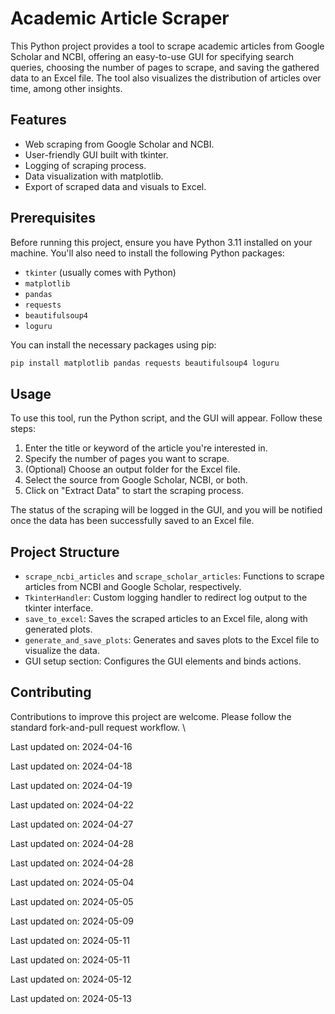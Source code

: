 ﻿# Academic Article Scraper

This Python project provides a tool to scrape academic articles from Google Scholar and NCBI, offering an easy-to-use GUI for specifying search queries, choosing the number of pages to scrape, and saving the gathered data to an Excel file. The tool also visualizes the distribution of articles over time, among other insights.

## Features

- Web scraping from Google Scholar and NCBI.
- User-friendly GUI built with tkinter.
- Logging of scraping process.
- Data visualization with matplotlib.
- Export of scraped data and visuals to Excel.

## Prerequisites

Before running this project, ensure you have Python 3.11 installed on your machine. You'll also need to install the following Python packages:

- `tkinter` (usually comes with Python)
- `matplotlib`
- `pandas`
- `requests`
- `beautifulsoup4`
- `loguru`

You can install the necessary packages using pip:

```bash
pip install matplotlib pandas requests beautifulsoup4 loguru
```

## Usage

To use this tool, run the Python script, and the GUI will appear. Follow these steps:

1. Enter the title or keyword of the article you're interested in.
2. Specify the number of pages you want to scrape.
3. (Optional) Choose an output folder for the Excel file.
4. Select the source from Google Scholar, NCBI, or both.
5. Click on "Extract Data" to start the scraping process.

The status of the scraping will be logged in the GUI, and you will be notified once the data has been successfully saved to an Excel file.

## Project Structure

- `scrape_ncbi_articles` and `scrape_scholar_articles`: Functions to scrape articles from NCBI and Google Scholar, respectively.
- `TkinterHandler`: Custom logging handler to redirect log output to the tkinter interface.
- `save_to_excel`: Saves the scraped articles to an Excel file, along with generated plots.
- `generate_and_save_plots`: Generates and saves plots to the Excel file to visualize the data.
- GUI setup section: Configures the GUI elements and binds actions.

## Contributing

Contributions to improve this project are welcome. Please follow the standard fork-and-pull request workflow.
\

Last updated on: 2024-04-16

Last updated on: 2024-04-18

Last updated on: 2024-04-19

Last updated on: 2024-04-22

Last updated on: 2024-04-27

Last updated on: 2024-04-28

Last updated on: 2024-04-28

Last updated on: 2024-05-04

Last updated on: 2024-05-05

Last updated on: 2024-05-09

Last updated on: 2024-05-11

Last updated on: 2024-05-11

Last updated on: 2024-05-12

Last updated on: 2024-05-13